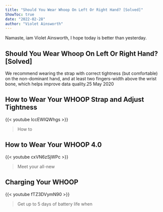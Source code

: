 ```yaml
---
title: "Should You Wear Whoop On Left Or Right Hand? [Solved]"
ShowToc: true 
date: "2022-02-28"
author: "Violet Ainsworth" 
---
```


Namaste, iam Violet Ainsworth, I hope today is better than yesterday.
## Should You Wear Whoop On Left Or Right Hand? [Solved]
We recommend wearing the strap with correct tightness (but comfortable) on the non-dominant hand, and at least two fingers-width above the wrist bone, which helps improve data quality.25 May 2020

## How to Wear Your WHOOP Strap and Adjust Tightness
{{< youtube IccEWIQWhgs >}}
>How to 

## How to Wear Your WHOOP 4.0
{{< youtube cxVN6zSjWPc >}}
>Meet your all-new 

## Charging Your WHOOP
{{< youtube fTZ3DVymN90 >}}
>Get up to 5 days of battery life when 

